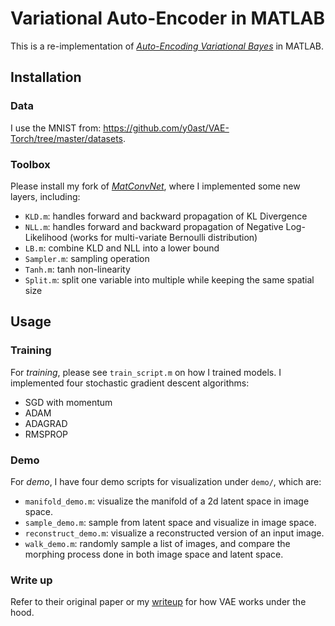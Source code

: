 # Variational Auto-Encoder in MATLAB 

This is a re-implementation of
[*Auto-Encoding Variational Bayes*](https://arxiv.org/abs/1312.6114)
in MATLAB.

## Installation

### Data 
I use the MNIST from:
https://github.com/y0ast/VAE-Torch/tree/master/datasets.

### Toolbox
Please install my fork of
[*MatConvNet*](https://github.com/peiyunh/matconvnet), where I
implemented some new layers, including:

- `KLD.m`: handles forward and backward propagation of KL Divergence 
- `NLL.m`: handles forward and backward propagation of Negative
  Log-Likelihood (works for multi-variate Bernoulli distribution)
- `LB.m`: combine KLD and NLL into a lower bound
- `Sampler.m`: sampling operation
- `Tanh.m`: tanh non-linearity 
- `Split.m`: split one variable into multiple while keeping the same
  spatial size

## Usage

### Training
For *training*, please see `train_script.m` on how I trained models. I
implemented four stochastic gradient descent algorithms:

- SGD with momentum 
- ADAM
- ADAGRAD 
- RMSPROP

### Demo
For *demo*, I have four demo scripts for visualization under `demo/`,
which are: 

- `manifold_demo.m`: visualize the manifold of a 2d latent space in
  image space.
- `sample_demo.m`: sample from latent space and visualize in image
  space.
- `reconstruct_demo.m`: visualize a reconstructed version of an input
  image.
- `walk_demo.m`: randomly sample a list of images, and compare the
  morphing process done in both image space and latent space.

### Write up 
Refer to their original paper or my
[writeup](https://github.com/peiyunh/mat-vae/blob/master/writeup.pdf)
for how VAE works under the hood.
